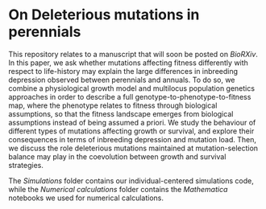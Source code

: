 # On Deleterious mutations in perennials


This repository relates to a manuscript that will soon be posted on _BioRXiv_. In this paper, we ask whether mutations affecting fitness differently with respect to life-history may explain the large differences in inbreeding depression observed between perennials and annuals. To do so, we combine a physiological growth model and multilocus population genetics approaches in order to describe a full genotype-to-phenotype-to-fitness map, where the phenotype relates to fitness through biological assumptions, so that the fitness landscape emerges from biological assumptions instead of being assumed a priori. We study the behaviour of different types of mutations affecting growth or survival, and explore their consequences in terms of inbreeding depression and mutation load. Then, we discuss the role deleterious mutations maintained at mutation-selection balance may play in the coevolution between growth and survival strategies.

The _Simulations_ folder contains our individual-centered simulations code, while the _Numerical calculations_ folder contains the _Mathematica_ notebooks we used for numerical calculations.
